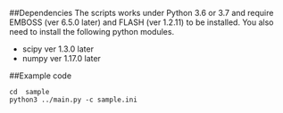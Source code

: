 ##Dependencies
The scripts works under Python 3.6 or 3.7 and require EMBOSS (ver 6.5.0 later) and FLASH (ver 1.2.11) to be installed.
You also need to install the following python modules.
- scipy ver 1.3.0 later
- numpy ver 1.17.0 later

##Example code
````
cd  sample
python3 ../main.py -c sample.ini
````
